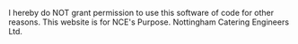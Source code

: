 I hereby do NOT grant permission to use this software of code for other reasons. This website is for NCE's Purpose. Nottingham Catering Engineers Ltd.